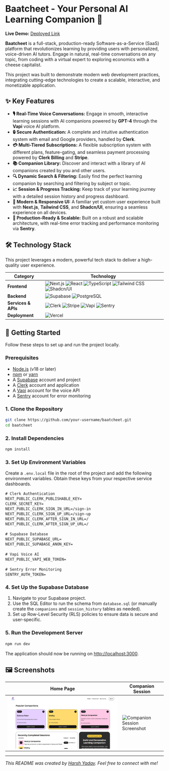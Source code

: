 # Baatcheet - Your Personal AI Learning Companion 🤖

<!-- ![Baatcheet Demo](./public/images/logo.svg)  -->
<!-- Replace with a good screenshot or GIF of your app -->

**Live Demo:** [Deployed Link](https://baatcheet-dusky.vercel.app/) <!-- Replace with your live app link -->

**Baatcheet** is a full-stack, production-ready Software-as-a-Service (SaaS) platform that revolutionizes learning by providing users with personalized, voice-driven AI tutors. Engage in natural, real-time conversations on any topic, from coding with a virtual expert to exploring economics with a cheese capitalist.

This project was built to demonstrate modern web development practices, integrating cutting-edge technologies to create a scalable, interactive, and monetizable application.

## ✨ Key Features

-   **🎙️ Real-Time Voice Conversations:** Engage in smooth, interactive learning sessions with AI companions powered by **GPT-4** through the **Vapi** voice AI platform.
-   **🔒 Secure Authentication:** A complete and intuitive authentication system with email and Google providers, handled by **Clerk**.
-   **💳 Multi-Tiered Subscriptions:** A flexible subscription system with different plans, feature-gating, and seamless payment processing powered by **Clerk Billing** and **Stripe**.
-   **📚 Companion Library:** Discover and interact with a library of AI companions created by you and other users.
-   **🔍 Dynamic Search & Filtering:** Easily find the perfect learning companion by searching and filtering by subject or topic.
-   **📈 Session & Progress Tracking:** Keep track of your learning journey with a detailed session history and progress dashboard.
-   **🎨 Modern & Responsive UI:** A familiar yet custom user experience built with **Next.js**, **Tailwind CSS**, and **Shadcn/UI**, ensuring a seamless experience on all devices.
-   **🚀 Production-Ready & Scalable:** Built on a robust and scalable architecture, with real-time error tracking and performance monitoring via **Sentry**.

## 🛠️ Technology Stack

This project leverages a modern, powerful tech stack to deliver a high-quality user experience.

| Category          | Technology                                                                                                  |
| ----------------- | ----------------------------------------------------------------------------------------------------------- |
| **Frontend**      | ![Next.js](https://img.shields.io/badge/Next.js-000000?logo=nextdotjs) ![React](https://img.shields.io/badge/React-61DAFB?logo=react) ![TypeScript](https://img.shields.io/badge/TypeScript-3178C6?logo=typescript) ![Tailwind CSS](https://img.shields.io/badge/Tailwind_CSS-06B6D4?logo=tailwindcss) ![Shadcn/UI](https://img.shields.io/badge/shadcn/ui-000000) |
| **Backend**       | ![Supabase](https://img.shields.io/badge/Supabase-3FCF8E?logo=supabase) ![PostgreSQL](https://img.shields.io/badge/PostgreSQL-4169E1?logo=postgresql) |
| **Services & APIs** | ![Clerk](https://img.shields.io/badge/Clerk-6C47FF) ![Stripe](https://img.shields.io/badge/Stripe-6772E5?logo=stripe) ![Vapi](https://img.shields.io/badge/Vapi-1A1A1A) ![Sentry](https://img.shields.io/badge/Sentry-362D59?logo=sentry) |
| **Deployment**    | ![Vercel](https://img.shields.io/badge/Vercel-000000?logo=vercel) |

## 🚀 Getting Started

Follow these steps to set up and run the project locally.

### Prerequisites

-   [Node.js](https://nodejs.org/) (v18 or later)
-   [npm](https://www.npmjs.com/) or [yarn](https://yarnpkg.com/)
-   A [Supabase](https://supabase.com/) account and project
-   A [Clerk](https://clerk.com/) account and application
-   A [Vapi](https://vapi.ai/) account for the voice API
-   A [Sentry](https://sentry.io/) account for error monitoring

### 1. Clone the Repository

```bash
git clone https://github.com/your-username/baatcheet.git
cd baatcheet
```

### 2. Install Dependencies

```bash
npm install
```

### 3. Set Up Environment Variables

Create a `.env.local` file in the root of the project and add the following environment variables. Obtain these keys from your respective service dashboards.

```env
# Clerk Authentication
NEXT_PUBLIC_CLERK_PUBLISHABLE_KEY=
CLERK_SECRET_KEY=
NEXT_PUBLIC_CLERK_SIGN_IN_URL=/sign-in
NEXT_PUBLIC_CLERK_SIGN_UP_URL=/sign-up
NEXT_PUBLIC_CLERK_AFTER_SIGN_IN_URL=/
NEXT_PUBLIC_CLERK_AFTER_SIGN_UP_URL=/

# Supabase Database
NEXT_PUBLIC_SUPABASE_URL=
NEXT_PUBLIC_SUPABASE_ANON_KEY=

# Vapi Voice AI
NEXT_PUBLIC_VAPI_WEB_TOKEN=

# Sentry Error Monitoring
SENTRY_AUTH_TOKEN=
```

### 4. Set Up the Supabase Database

1.  Navigate to your Supabase project.
2.  Use the SQL Editor to run the schema from `database.sql` (or manually create the `companions` and `session_history` tables as needed).
3.  Set up Row-Level Security (RLS) policies to ensure data is secure and user-specific.

### 5. Run the Development Server

```bash
npm run dev
```

The application should now be running on [http://localhost:3000](http://localhost:3000).

## 🖼️ Screenshots

| Home Page                                    | Companion Session                                    |
| -------------------------------------------- | ---------------------------------------------------- |
| ![Home Page Screenshot](public/readme/HomePage.png) | ![Companion Session Screenshot](./public/screenshot2.png) |

---

_This README was created by [Harsh Yadav](https://github.com/yadavharsh2004). Feel free to connect with me!_
